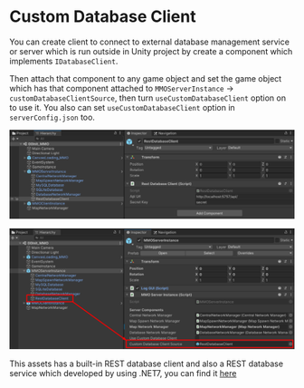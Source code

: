 # Custom Database Client

You can create client to connect to external database management service or server which is run outside in Unity project by create a component which implements `IDatabaseClient`.

Then attach that component to any game object and set the game object which has that component attached to `MMOServerInstance` -> `customDatabaseClientSource`, then turn `useCustomDatabaseClient` option on to use it. You also can set `useCustomDatabaseClient` option in `serverConfig.json` too.

![](../images/157/1.png)

![](../images/157/2.png)

This assets has a built-in REST database client and also a REST database service which developed by using .NET7, you can find it [here](https://github.com/insthync/UnityMultiplayerARPG_DatabaseManager)